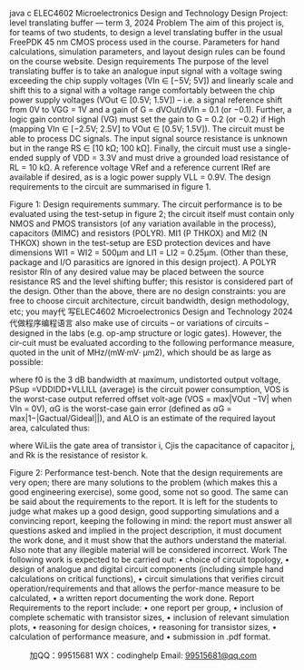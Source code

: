 java c
ELEC4602
Microelectronics
Design and Technology
Design Project: level translating buffer — term 3, 2024
Problem
The aim of this project is, for teams of two students, to design a level translating buffer in the usual FreePDK 45 nm CMOS process used in the course. Parameters for hand calculations, simulation parameters, and layout design rules can be found on the course website.
Design requirements
The purpose of the level translating buffer is to take an analogue input signal with a voltage swing exceeding the chip supply voltages (VIn ∈ [−5V; 5V]) and linearly scale and shift this to a signal with a voltage range comfortably between the chip power supply voltages (VOut ∈ [0.5V; 1.5V]) – i.e. a signal reference shift from 0V to VGG = 1V and a gain of G = dVOut/dVIn = 0.1 (or −0.1). Further, a logic gain control signal (VG) must set the gain to G = 0.2 (or −0.2) if High (mapping VIn ∈ [−2.5V; 2.5V] to VOut ∈ [0.5V; 1.5V]). The circuit must be able to process DC signals. The input signal source resistance is unknown but in the range RS ∈ [10 kΩ; 100 kΩ]. Finally, the circuit must use a single-ended supply of VDD = 3.3V and must drive a grounded load resistance of RL = 10 kΩ. A reference voltage VRef and a reference current IRef are available if desired, as is a logic power supply VLL = 0.9V. The design requirements to the circuit are summarised in figure 1.

Figure 1: Design requirements summary.
The circuit performance is to be evaluated using the test-setup in figure 2; the circuit itself must contain only NMOS and PMOS transistors (of any variation available in the process), capacitors (MIMC) and resistors (POLYR). MI1 (P THKOX) and MI2 (N THKOX) shown in the test-setup are ESD protection devices and have dimensions WI1 = WI2 = 500µm and LI1 = LI2 = 0.25µm. (Other than these, package and I/O parasitics are ignored in this design project). A POLYR resistor RIn of any desired value may be placed between the source resistance RS and the level shifting buffer; this resistor is considered part of the design.
Other than the above, there are no design constraints: you are free to choose circuit architecture, circuit bandwidth, design methodology, etc; you may代 写ELEC4602 Microelectronics Design and Technology 2024
代做程序编程语言 also make use of circuits – or variations of circuits – designed in the labs (e.g. op-amp structure or logic gates). However, the cir-cuit must be evaluated according to the following performance measure, quoted in the unit of MHz/(mW·mV· µm2), which should be as large as possible:

where f0 is the 3 dB bandwidth at maximum, undistorted output voltage, PSup =VDDIDD+VLLILL (average) is the circuit power consumption, VOS is the worst-case output referred offset volt-age (VOS = max|VOut −1V| when VIn = 0V), αG is the worst-case gain error (defined as αG = max|1−|Gactual/Gideal||), and ALO is an estimate of the required layout area, calculated thus:

where WiLiis the gate area of transistor i, Cjis the capacitance of capacitor j, and Rk is the resistance of resistor k.

Figure 2: Performance test-bench.
Note that the design requirements are very open; there are many solutions to the problem (which makes this a good engineering exercise), some good, some not so good. The same can be said about the requirements to the report. It is left for the students to judge what makes up a good design, good supporting simulations and a convincing report, keeping the following in mind: the report must answer all questions asked and implied in the project description, it must document the work done, and it must show that the authors understand the material. Also note that any illegible material will be considered incorrect.
Work
The following work is expected to be carried out:
• choice of circuit topology,
• design of analogue and digital circuit components (including simple hand calculations on critical functions),
• circuit simulations that verifies circuit operation/requirements and that allows the perfor-mance measure to be calculated,
• a written report documenting the work done.
Report
Requirements to the report include:
• one report per group,
• inclusion of complete schematic with transistor sizes,
• inclusion of relevant simulation plots,
• reasoning for design choices,
• reasoning for transistor sizes,
• calculation of performance measure, and
• submission in .pdf format.





         
加QQ：99515681  WX：codinghelp  Email: 99515681@qq.com
